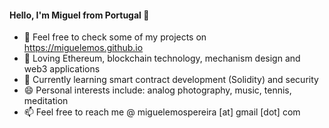 #### Hello, I'm Miguel from Portugal 👋

- 📝 Feel free to check some of my projects on https://miguelemos.github.io
- 💙 Loving Ethereum, blockchain technology, mechanism design and web3 applications 
- 🌱 Currently learning smart contract development (Solidity) and security 
- 😄 Personal interests include: analog photography, music, tennis, meditation
- 📫 Feel free to reach me @ miguelemospereira [at] gmail [dot] com

<!--
**miguelemos/miguelemos** is a ✨ _special_ ✨ repository because its `README.md` (this file) appears on your GitHub profile.
-->
